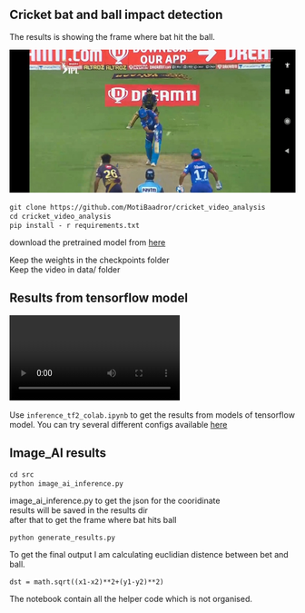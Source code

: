 ## Cricket bat and ball impact detection     
The results is showing the frame where bat hit the ball. 


![alt Results](results.jpg)




```
git clone https://github.com/MotiBaadror/cricket_video_analysis
cd cricket_video_analysis 
pip install - r requirements.txt
```
download the pretrained model from [here](https://github.com/OlafenwaMoses/ImageAI/blob/master/imageai/Detection/VIDEO.md#videodetection)    

Keep the weights in the checkpoints folder    
Keep the video in data/ folder    
## Results from tensorflow model 

![alt video](cricket_cent_Trim.mp4)    

Use ```inference_tf2_colab.ipynb``` to get the results from models of tensorflow model. 
You can try several different configs available [here](https://github.com/tensorflow/models/tree/master/research/object_detection/configs/tf2)





## Image_AI results    

```
cd src 
python image_ai_inference.py
```

image_ai_inference.py to get the json for the cooridinate      
results will be saved in the results dir     
after that to get  the frame where bat hits ball 

```
python generate_results.py
```
To get the final output I am calculating euclidian distence between bet and ball.    
```
dst = math.sqrt((x1-x2)**2+(y1-y2)**2)
```

The notebook contain all the helper code which is not organised. 


